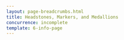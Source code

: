 ```yaml
---
layout: page-breadcrumbs.html
title: Headstones, Markers, and Medallions
concurrence: incomplete
template: 6-info-page
---
```

